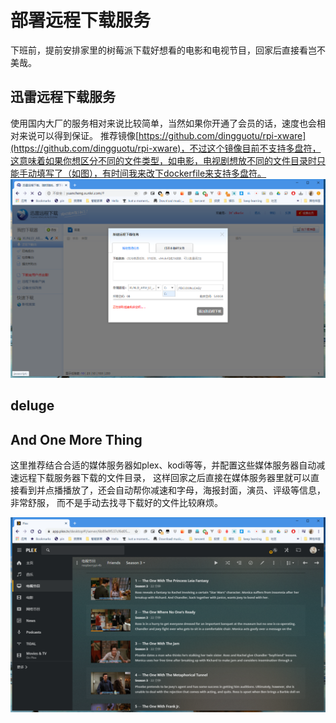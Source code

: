 # 部署远程下载服务
下班前，提前安排家里的树莓派下载好想看的电影和电视节目，回家后直接看岂不美哉。

## 迅雷远程下载服务
使用国内大厂的服务相对来说比较简单，当然如果你开通了会员的话，速度也会相对来说可以得到保证。
推荐镜像[https://github.com/dingguotu/rpi-xware](https://github.com/dingguotu/rpi-xware)，不过这个镜像目前不支持多盘符，这意味着如果你想区分不同的文件类型，如电影，电视剧想放不同的文件目录时只能手动填写了（如图），有时间我来改下dockerfile来支持多盘符。
![xunlei remote download](https://raw.githubusercontent.com/latel/raspberrypi-log/master/xunlei-remote.png)

## deluge

## And One More Thing
这里推荐结合合适的媒体服务器如plex、kodi等等，并配置这些媒体服务器自动减速远程下载服务器下载的文件目录，
这样回家之后直接在媒体服务器里就可以直接看到并点播播放了，还会自动帮你减速和字母，海报封面，演员、评级等信息，非常舒服，
而不是手动去找寻下载好的文件比较麻烦。

![plex](https://raw.githubusercontent.com/latel/raspberrypi-log/master/plex.png)
